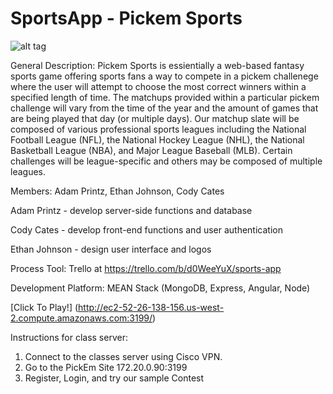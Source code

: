 # SportsApp - Pickem Sports

![alt tag](https://raw.githubusercontent.com/soft-eng-practicum/SportsApp/master/sportsApp/public/stylesheets/images/project%20logo.jpg?token=AP67JNn4pDQ0yltdxwaTKXEtOIq6alrjks5XIP9JwA%3D%3D)

General Description: Pickem Sports is essientially a web-based fantasy sports game offering sports fans a way to compete in a pickem challenege where the user will attempt to choose the most correct winners within a specified length of time. The matchups provided within a particular pickem challenge will vary from the time of the year and the amount of games that are being played that day (or multiple days). Our matchup slate will be composed of various professional sports leagues including the National Football League (NFL), the National Hockey League (NHL), the National Basketball League (NBA), and Major League Baseball (MLB). Certain challenges will be league-specific and others may be composed of multiple leagues. 

Members: Adam Printz, Ethan Johnson, Cody Cates

Adam Printz - develop server-side functions and database

Cody Cates - develop front-end functions and user authentication

Ethan Johnson - design user interface and logos

Process Tool: Trello at https://trello.com/b/d0WeeYuX/sports-app

Development Platform: MEAN Stack (MongoDB, Express, Angular, Node)

[Click To Play!] (http://ec2-52-26-138-156.us-west-2.compute.amazonaws.com:3199/)

Instructions for class server:
  1. Connect to the classes server using Cisco VPN.
  2. Go to the PickEm Site 172.20.0.90:3199
  3. Register, Login, and try our sample Contest
